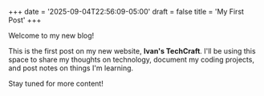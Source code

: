 +++
date = '2025-09-04T22:56:09-05:00'
draft = false
title = 'My First Post'
+++

Welcome to my new blog!

This is the first post on my new website, **Ivan's TechCraft**. I'll be using this space to share my thoughts on technology, document my coding projects, and post notes on things I'm learning.

Stay tuned for more content!